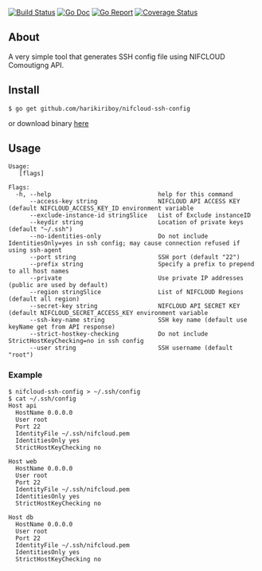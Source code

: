 [![Build Status](https://travis-ci.org/harikiriboy/nifcloud-ssh-config.svg?branch=master)](https://travis-ci.org/harikiriboy/nifcloud-ssh-config)
[![Go Doc](https://godoc.org/github.com/harikiriboy/nifcloud-ssh-config?status.svg)](http://godoc.org/github.com/harikiriboy/nifcloud-ssh-config)
[![Go Report](https://goreportcard.com/badge/github.com/harikiriboy/nifcloud-ssh-config)](https://goreportcard.com/report/github.com/harikiriboy/nifcloud-ssh-config)
[![Coverage Status](https://coveralls.io/repos/github/harikiriboy/nifcloud-ssh-config/badge.svg?branch=master)](https://coveralls.io/github/harikiriboy/nifcloud-ssh-config?branch=master)

## About

A very simple tool that generates SSH config file using NIFCLOUD Comoutigng API.

## Install

```
$ go get github.com/harikiriboy/nifcloud-ssh-config
```

or download binary [here](https://github.com/harikiriboy/nifcloud-ssh-config/releases/download/v1.0.0/nifcloud-ssh-config)

## Usage

```
Usage:
   [flags]

Flags:
  -h, --help                              help for this command
      --access-key string                 NIFCLOUD API ACCESS KEY (default NIFCLOUD_ACCESS_KEY_ID environment variable
      --exclude-instance-id stringSlice   List of Exclude instanceID
      --keydir string                     Location of private keys (default "~/.ssh")
      --no-identities-only                Do not include IdentitiesOnly=yes in ssh config; may cause connection refused if using ssh-agent
      --port string                       SSH port (default "22")
      --prefix string                     Specify a prefix to prepend to all host names
      --private                           Use private IP addresses (public are used by default)
      --region stringSlice                List of NIFCLOUD Regions (default all region)
      --secret-key string                 NIFCLOUD API SECRET KEY (default NIFCLOUD_SECRET_ACCESS_KEY environment variable
      --ssh-key-name string               SSH key name (default use keyName get from API response)
      --strict-hostkey-checking           Do not include StrictHostKeyChecking=no in ssh config
      --user string                       SSH username (default "root")
```


### Example

```
$ nifcloud-ssh-config > ~/.ssh/config
$ cat ~/.ssh/config
Host api
  HostName 0.0.0.0
  User root
  Port 22
  IdentityFile ~/.ssh/nifcloud.pem
  IdentitiesOnly yes
  StrictHostKeyChecking no

Host web
  HostName 0.0.0.0
  User root
  Port 22
  IdentityFile ~/.ssh/nifcloud.pem
  IdentitiesOnly yes
  StrictHostKeyChecking no

Host db
  HostName 0.0.0.0
  User root
  Port 22
  IdentityFile ~/.ssh/nifcloud.pem
  IdentitiesOnly yes
  StrictHostKeyChecking no
```
